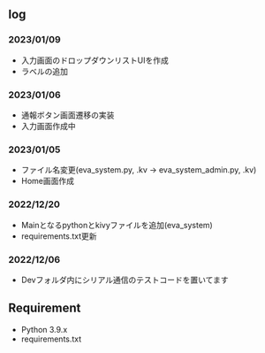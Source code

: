 ## log
### 2023/01/09
+ 入力画面のドロップダウンリストUIを作成
+ ラベルの追加

### 2023/01/06
+ 通報ボタン画面遷移の実装
+ 入力画面作成中

### 2023/01/05
+ ファイル名変更(eva_system.py, .kv -> eva_system_admin.py, .kv)
+ Home画面作成

### 2022/12/20
+ Mainとなるpythonとkivyファイルを追加(eva_system)
+ requirements.txt更新

### 2022/12/06
+ Devフォルダ内にシリアル通信のテストコードを置いてます



## Requirement
- Python 3.9.x
- requirements.txt
